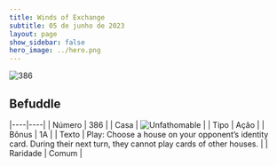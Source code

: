 ```yaml
---
title: Winds of Exchange
subtitle: 05 de junho de 2023
layout: page
show_sidebar: false
hero_image: ../hero.png
---
```


![386](https://mastervault-storage-prod.s3.amazonaws.com/media/card_front/en/600_386_0ecdee674f7b_en.png)


## Befuddle

|----|----|
| Número | 386 |
| Casa | ![Unfathomable](https://archonarcana.com/images/thumb/1/10/Unfathomable.png/22px-Unfathomable.png "Abissais") |
| Tipo | Ação |
| Bônus | 1A |
| Texto | Play: Choose a house on your opponent’s identity card. During their next turn, they cannot play cards of other houses. |
| Raridade | Comum |
